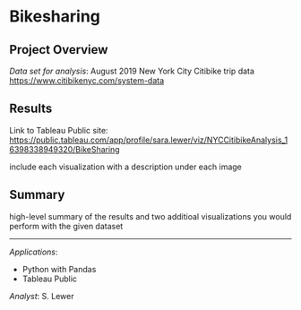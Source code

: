 # Bikesharing
## Project Overview

_Data set for analysis_:  August 2019 New York City Citibike trip data https://www.citibikenyc.com/system-data


## Results
Link to Tableau Public site: https://public.tableau.com/app/profile/sara.lewer/viz/NYCCitibikeAnalysis_16398338949320/BikeSharing

include each visualization with a description under each image

## Summary
high-level summary of the results and two additioal visualizations you would perform with the given dataset
___

_Applications_:
* Python with Pandas
* Tableau Public

_Analyst_: S. Lewer
